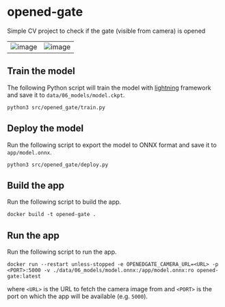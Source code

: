 # opened-gate
Simple CV project to check if the gate (visible from camera) is opened
<table><tr><td width="50%"><img alt="image" src="https://github.com/rnoxy/opened-gate/assets/12031664/6b2b7f7b-8b4a-4389-b683-dc8d83ac843c"></td><td width="50%"><img alt="image" src="https://github.com/rnoxy/opened-gate/assets/12031664/cbbb3d34-5d82-426d-af85-a8a3d4bff7a0"></td></tr></table>

## Train the model
The following Python script will train the model with [lightning](https://lightning.ai/) framework
and save it to `data/06_models/model.ckpt`.
```shell
python3 src/opened_gate/train.py
```

## Deploy the model
Run the following script to export the model to ONNX format and save it to `app/model.onnx`.
```shell
python3 src/opened_gate/deploy.py
```

## Build the app
Run the following script to build the app.
```shell
docker build -t opened-gate .
```

## Run the app
Run the following script to run the app.
```shell
docker run --restart unless-stopped -e OPENEDGATE_CAMERA_URL=<URL> -p <PORT>:5000 -v ./data/06_models/model.onnx:/app/model.onnx:ro opened-gate:latest
```
where `<URL>` is the URL to fetch the camera image from 
and `<PORT>` is the port on which the app will be available (e.g. `5000`).
